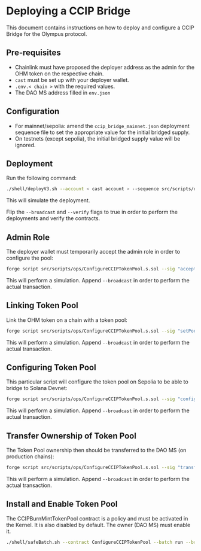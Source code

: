 # Deploying a CCIP Bridge

This document contains instructions on how to deploy and configure a CCIP Bridge for the Olympus protocol.

## Pre-requisites

- Chainlink must have proposed the deployer address as the admin for the OHM token on the respective chain.
- `cast` must be set up with your deployer wallet.
- `.env.< chain >` with the required values.
- The DAO MS address filled in `env.json`

## Configuration

- For mainnet/sepolia: amend the `ccip_bridge_mainnet.json` deployment sequence file to set the appropriate value for the initial bridged supply.
- On testnets (except sepolia), the initial bridged supply value will be ignored.

## Deployment

Run the following command:

```bash
./shell/deployV3.sh --account < cast account > --sequence src/scripts/deploy/savedDeployments/ccip_bridge.json --env .env.< chain > --broadcast false --verify false
```

This will simulate the deployment.

Flip the `--broadcast` and `--verify` flags to true in order to perform the deployments and verify the contracts.

## Admin Role

The deployer wallet must temporarily accept the admin role in order to configure the pool:

```bash
forge script src/scripts/ops/ConfigureCCIPTokenPool.s.sol --sig "acceptAdminRole()()" --rpc-url < RPC URL > --account < cast account > --slow -vvv --sender < deployer address >
```

This will perform a simulation. Append `--broadcast` in order to perform the actual transaction.

## Linking Token Pool

Link the OHM token on a chain with a token pool:

```bash
forge script src/scripts/ops/ConfigureCCIPTokenPool.s.sol --sig "setPool()()" --rpc-url < RPC URL > --account < cast account > --slow -vvv --sender < deployer address >
```

This will perform a simulation. Append `--broadcast` in order to perform the actual transaction.

## Configuring Token Pool

This particular script will configure the token pool on Sepolia to be able to bridge to Solana Devnet:

```bash
forge script src/scripts/ops/ConfigureCCIPTokenPool.s.sol --sig "configureRemotePoolSolanaDevnet()()" --rpc-url < RPC URL > --account < cast account > --slow -vvv --sender < deployer address >
```

This will perform a simulation. Append `--broadcast` in order to perform the actual transaction.

## Transfer Ownership of Token Pool

The Token Pool ownership then should be transferred to the DAO MS (on production chains):

```bash
forge script src/scripts/ops/ConfigureCCIPTokenPool.s.sol --sig "transferTokenPoolAdminRole()()" --rpc-url < RPC URL > --account < cast account > --slow -vvv --sender < deployer address >
```

This will perform a simulation. Append `--broadcast` in order to perform the actual transaction.

## Install and Enable Token Pool

The CCIPBurnMintTokenPool contract is a policy and must be activated in the Kernel. It is also disabled by default. The owner (DAO MS) must enable it.

```bash
./shell/safeBatch.sh --contract ConfigureCCIPTokenPool --batch run --broadcast false --testnet false --env .env.< chain > --account < cast account >
```
